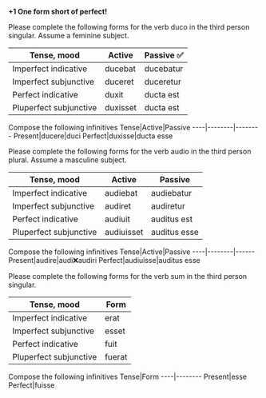 **+1 One form short of perfect!**


Please complete the following forms for the verb duco in the third person singular. Assume a feminine subject.

Tense, mood|Active|Passive ✅
----|--------|--------
Imperfect indicative|ducebat|ducebatur
Imperfect subjunctive|duceret|duceretur
Perfect indicative|duxit|ducta est
Pluperfect subjunctive|duxisset|ducta est

Compose the following infinitives
Tense|Active|Passive
----|--------|--------
Present|ducere|duci
Perfect|duxisse|ducta esse


Please complete the following forms for the verb audio in the third person plural. Assume a masculine subject.

Tense, mood|Active|Passive
----|--------|--------
Imperfect indicative|audiebat|audiebatur
Imperfect subjunctive|audiret|audiretur
Perfect indicative|audiuit|auditus est
Pluperfect subjunctive|audiuisset|auditus esse

Compose the following infinitives
Tense|Active|Passive
----|--------|------
Present|audire|audi❌audiri
Perfect|audiuisse|auditus esse


Please complete the following forms for the verb sum in the third person singular.

Tense, mood|Form
----|--------
Imperfect indicative|erat
Imperfect subjunctive|esset
Perfect indicative|fuit
Pluperfect subjunctive|fuerat

Compose the following infinitives
Tense|Form
----|--------
Present|esse
Perfect|fuisse
